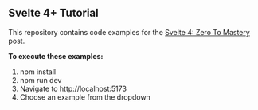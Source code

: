 ## Svelte 4+ Tutorial
This repository contains code examples for the [Svelte 4: Zero To Mastery](https://dev.to/admaletsas/svelte-4-zero-to-mastery-165f) post.

**To execute these examples:**
 1. npm install
 2. npm run dev
 3. Navigate to http://localhost:5173
 4. Choose an example from the dropdown
